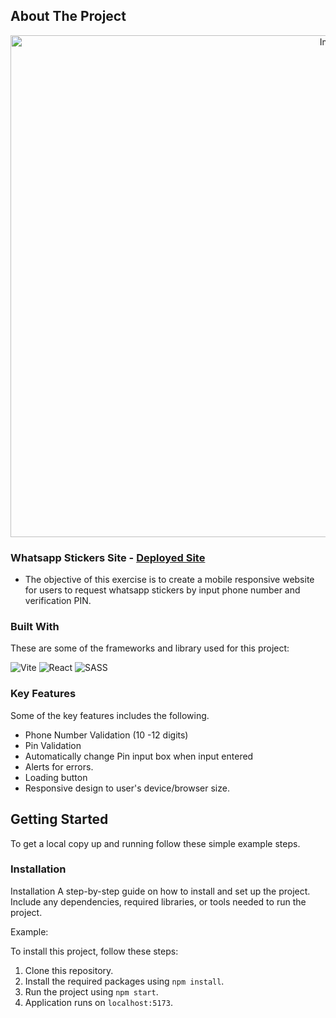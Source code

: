 <!-- ABOUT THE PROJECT -->
## About The Project

<p align="center"><img src="https://live.staticflickr.com/65535/52736961343_e918b8121e_b.jpg" width="1024" height="803" alt="Image 1"/></p>

### Whatsapp Stickers Site - <a href="https://whatsapp-stickers.netlify.app/">Deployed Site</a>

* The objective of this exercise is to create a mobile responsive website for users to request whatsapp stickers by input phone number and verification PIN.

### Built With

These are some of the frameworks and library used for this project:


<img alt="Vite" src="https://img.shields.io/badge/Vite-B73BFE?style=for-the-badge&logo=vite&logoColor=FFD62E">
<img alt="React" src="https://img.shields.io/badge/React-20232A?style=for-the-badge&logo=react&logoColor=61DAFB"/>
<img alt="SASS" src="https://img.shields.io/badge/Sass-CC6699?style=for-the-badge&logo=sass&logoColor=white"/>




### Key Features

Some of the key features includes the following. 
* Phone Number Validation (10 -12 digits)
* Pin Validation 
* Automatically change Pin input box when input entered
* Alerts for errors. 
* Loading button
* Responsive design to user's device/browser size.


<!-- GETTING STARTED -->
## Getting Started

To get a local copy up and running follow these simple example steps.


### Installation

Installation
A step-by-step guide on how to install and set up the project. Include any dependencies, required libraries, or tools needed to run the project.

Example:

To install this project, follow these steps:

1. Clone this repository.
2. Install the required packages using `npm install`.
3. Run the project using `npm start`.
4. Application runs on `localhost:5173`.


